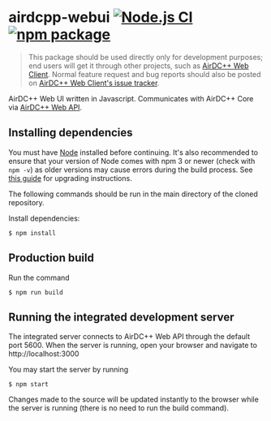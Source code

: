 # airdcpp-webui [![Node.js CI][build-badge]][build] [![npm package][npm-badge]][npm]

>This package should be used directly only for development purposes; end users will get it through other projects, such as [AirDC++ Web Client](https://airdcpp-web.github.io). Normal feature request and bug reports should also be posted on [AirDC++ Web Client's issue tracker](https://github.com/airdcpp-web/airdcpp-webclient).

AirDC++ Web UI written in Javascript. Communicates with AirDC++ Core via [AirDC++ Web API](https://github.com/airdcpp/airdcpp-webapi).

## Installing dependencies

You must have [Node](https://nodejs.org/en/) installed before continuing. It's also recommended to ensure that your version of Node comes with npm 3 or newer (check with `npm -v`) as older versions may cause errors during the build process. See [this guide](https://docs.npmjs.com/getting-started/installing-node) for upgrading instructions.

The following commands should be run in the main directory of the cloned repository.

Install dependencies:

    $ npm install

## Production build

Run the command

    $ npm run build
    

## Running the integrated development server

The integrated server connects to AirDC++ Web API through the default port 5600. When the server is running, open your browser and navigate to http://localhost:3000

You may start the server by running

    $ npm start

Changes made to the source will be updated instantly to the browser while the server is running (there is no need to run the build command).


[build-badge]: https://github.com/airdcpp-web/airdcpp-webui/actions/workflows/node.js.yml/badge.svg
[build]: https://github.com/airdcpp-web/airdcpp-webui/actions/workflows/node.js.yml

[npm-badge]: https://img.shields.io/npm/v/airdcpp-webui.svg?style=flat-square
[npm]: https://www.npmjs.org/package/airdcpp-webui
